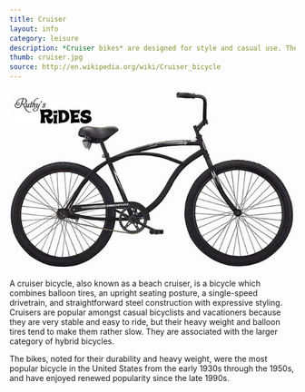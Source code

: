 ```yaml
---
title: Cruiser
layout: info
category: leisure
description: *Cruiser bikes* are designed for style and casual use. They are slow, but extremely comfortable to ride. 
thumb: cruiser.jpg
source: http://en.wikipedia.org/wiki/Cruiser_bicycle
---
```


![Bike photo](img/bikes/cruiser.jpg)

A cruiser bicycle, also known as a beach cruiser, is a bicycle which combines balloon tires, an upright seating posture, a single-speed drivetrain, and straightforward steel construction with expressive styling. Cruisers are popular amongst casual bicyclists and vacationers because they are very stable and easy to ride, but their heavy weight and balloon tires tend to make them rather slow. They are associated with the larger category of hybrid bicycles.

The bikes, noted for their durability and heavy weight, were the most popular bicycle in the United States from the early 1930s through the 1950s, and have enjoyed renewed popularity since the late 1990s.